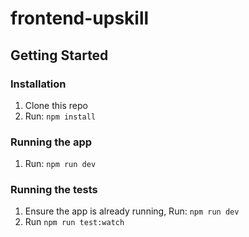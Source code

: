 # frontend-upskill

## Getting Started

### Installation

1. Clone this repo
2. Run: `npm install`


### Running the app

1. Run: `npm run dev`


### Running the tests

1. Ensure the app is already running, Run: `npm run dev`
2. Run `npm run test:watch`
